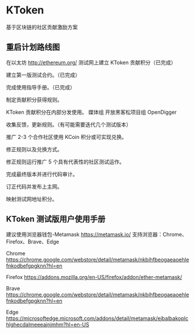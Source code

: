# KToken
基于区块链的社区贡献激励方案

## 重启计划路线图
在以太坊 http://ethereum.org/ 测试网上建立 KToken 贡献积分（已完成）

建立第一版测试合约。（已完成）

完成使用指导手册。（已完成）

制定贡献积分获得规则。

KToken 贡献积分在内部分发使用。
媒体组
开放黑客松项目组
OpenDigger

收集反馈，更新规则。（有可能需要迭代几个测试版本）

推广 2-3 个合作社区使用 KCoin 积分或可实现兑换。

修正规则以及兑换方式。

修正规则运行推广 5 个具有代表性的社区测试运作。

完成最终版本并进行代码审计。

订正代码并发布上主网。

映射测试网地址积分。


## KToken 测试版用户使用手册
建议使用浏览器钱包-Metamask
https://metamask.io/
支持浏览器：Chrome、Firefox、Brave、Edge

Chrome
https://chrome.google.com/webstore/detail/metamask/nkbihfbeogaeaoehlefnkodbefgpgknn?hl=en

Firefox
https://addons.mozilla.org/en-US/firefox/addon/ether-metamask/

Brave
https://chrome.google.com/webstore/detail/metamask/nkbihfbeogaeaoehlefnkodbefgpgknn?hl=en

Edge
https://microsoftedge.microsoft.com/addons/detail/metamask/ejbalbakoplchlghecdalmeeeajnimhm?hl=en-US
